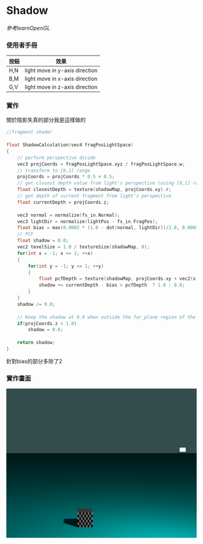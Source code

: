 # Shadow
*參考learnOpenGL*

### 使用者手冊

| 按鈕 | 效果 |
| ------ | ------ |
| H,N | light move in y-axis direction |
| B,M | light move in x-axis direction |
| G,V | light move in z-axis direction |

### 實作
關於陰影失真的部分我是這樣做的
```cpp
//fragment shader

float ShadowCalculation(vec4 fragPosLightSpace)
{
    // perform perspective divide
    vec3 projCoords = fragPosLightSpace.xyz / fragPosLightSpace.w;
    // transform to [0,1] range
    projCoords = projCoords * 0.5 + 0.5;
    // get closest depth value from light's perspective (using [0,1] range fragPosLight as coords)
    float closestDepth = texture(shadowMap, projCoords.xy).r; 
    // get depth of current fragment from light's perspective
    float currentDepth = projCoords.z;

    vec3 normal = normalize(fs_in.Normal);
    vec3 lightDir = normalize(lightPos - fs_in.FragPos);
    float bias = max(0.0002 * (1.0 - dot(normal, lightDir))/2.0, 0.0001);
    // PCF
    float shadow = 0.0;
    vec2 texelSize = 1.0 / textureSize(shadowMap, 0);
    for(int x = -1; x <= 1; ++x)
    {
        for(int y = -1; y <= 1; ++y)
        {
            float pcfDepth = texture(shadowMap, projCoords.xy + vec2(x, y) * texelSize).r; 
            shadow += currentDepth - bias > pcfDepth  ? 1.0 : 0.0;        
        }    
    }
    shadow /= 9.0;
    
    // Keep the shadow at 0.0 when outside the far_plane region of the light's frustum.
    if(projCoords.z > 1.0)
        shadow = 0.0;
        
    return shadow;
}
```
針對bias的部分多除了2

### 實作畫面

![](./image/shadow.png)